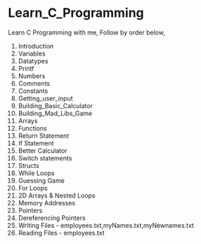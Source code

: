 # Learn_C_Programming
Learn C Programming with me,
Follow by order below,

1. Introduction
2. Variables 
3. Datatypes
4. Printf
5. Numbers
6. Comments
7. Constants
8. Getting_user_input
9. Building_Basic_Calculator
10. Building_Mad_Libs_Game
11. Arrays
12. Functions
13. Return Statement
14. If Statement
15. Better Calculator
16. Switch statements
17. Structs
18. While Loops
19. Guessing Game
20. For Loops
21. 2D Arrays & Nested Loops
22. Memory Addresses
23. Pointers
24. Dereferencing Pointers
25. Writing Files - employees.txt,myNames.txt,myNewnames.txt
26. Reading Files - employees.txt
